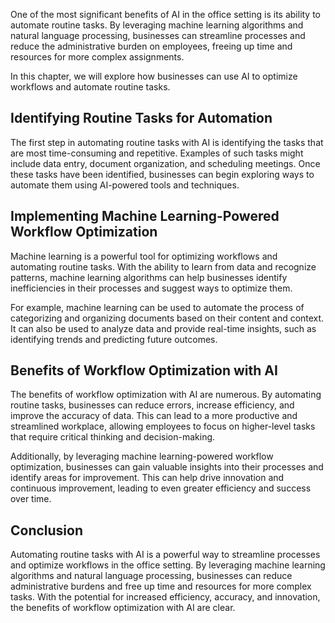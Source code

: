 
One of the most significant benefits of AI in the office setting is its ability to automate routine tasks. By leveraging machine learning algorithms and natural language processing, businesses can streamline processes and reduce the administrative burden on employees, freeing up time and resources for more complex assignments.

In this chapter, we will explore how businesses can use AI to optimize workflows and automate routine tasks.

Identifying Routine Tasks for Automation
----------------------------------------

The first step in automating routine tasks with AI is identifying the tasks that are most time-consuming and repetitive. Examples of such tasks might include data entry, document organization, and scheduling meetings. Once these tasks have been identified, businesses can begin exploring ways to automate them using AI-powered tools and techniques.

Implementing Machine Learning-Powered Workflow Optimization
-----------------------------------------------------------

Machine learning is a powerful tool for optimizing workflows and automating routine tasks. With the ability to learn from data and recognize patterns, machine learning algorithms can help businesses identify inefficiencies in their processes and suggest ways to optimize them.

For example, machine learning can be used to automate the process of categorizing and organizing documents based on their content and context. It can also be used to analyze data and provide real-time insights, such as identifying trends and predicting future outcomes.

Benefits of Workflow Optimization with AI
-----------------------------------------

The benefits of workflow optimization with AI are numerous. By automating routine tasks, businesses can reduce errors, increase efficiency, and improve the accuracy of data. This can lead to a more productive and streamlined workplace, allowing employees to focus on higher-level tasks that require critical thinking and decision-making.

Additionally, by leveraging machine learning-powered workflow optimization, businesses can gain valuable insights into their processes and identify areas for improvement. This can help drive innovation and continuous improvement, leading to even greater efficiency and success over time.

Conclusion
----------

Automating routine tasks with AI is a powerful way to streamline processes and optimize workflows in the office setting. By leveraging machine learning algorithms and natural language processing, businesses can reduce administrative burdens and free up time and resources for more complex tasks. With the potential for increased efficiency, accuracy, and innovation, the benefits of workflow optimization with AI are clear.
